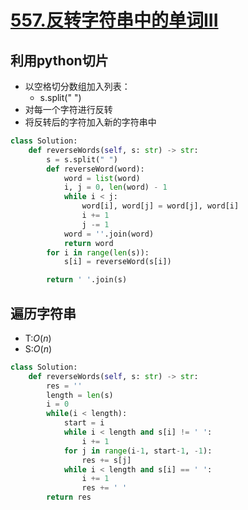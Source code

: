 # [557.反转字符串中的单词III](https://leetcode-cn.com/problems/reverse-words-in-a-string-iii/)

## 利用python切片
+ 以空格切分数组加入列表：
	+ s.split(" ")
+ 对每一个字符进行反转
+ 将反转后的字符加入新的字符串中

``` python
class Solution:
    def reverseWords(self, s: str) -> str:
        s = s.split(" ")
        def reverseWord(word):
            word = list(word)
            i, j = 0, len(word) - 1
            while i < j:
                word[i], word[j] = word[j], word[i]
                i += 1
                j -= 1
            word = ''.join(word)
            return word
        for i in range(len(s)):
            s[i] = reverseWord(s[i])

        return ' '.join(s)
```
## 遍历字符串
+ T:$O(n)$
+ S:$O(n)$

``` python
class Solution:
    def reverseWords(self, s: str) -> str:
        res = ''
        length = len(s)
        i = 0
        while(i < length):
            start = i
            while i < length and s[i] != ' ':
                i += 1
            for j in range(i-1, start-1, -1):
                res += s[j]
            while i < length and s[i] == ' ':
                i += 1
                res += ' '
        return res
```
